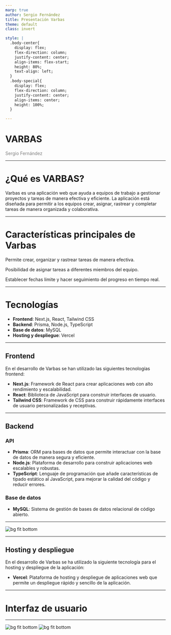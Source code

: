 ```yaml
---
marp: true
author: Sergio Fernández
title: Presentación Varbas
theme: default
class: invert

style: |
  .body-center{
    display: flex;
    flex-direction: column;
    justify-content: center;
    align-items: flex-start;
    height: 80%;
    text-align: left;
  }
  .body-special{
    display: flex;
    flex-direction: column;
    justify-content: center;
    align-items: center;
    height: 100%;
  }

---
```

<!-- backgroundColor: #202228 -->
<!-- color: #ffffff -->

# <!--fit--> VARBAS
<span style="color: grey">Sergio Fernández</span>

---
<!-- paginate: true -->

# ¿Qué es VARBAS?

<div class="body-center">
Varbas es una aplicación web que ayuda a equipos de trabajo a gestionar proyectos y tareas de manera efectiva y eficiente. La aplicación está diseñada para permitir a los equipos crear, asignar, rastrear y completar tareas de manera organizada y colaborativa.
</div>

---

# Características principales de Varbas

<div class="body-center">


Permite crear, organizar y rastrear tareas de manera efectiva.

Posibilidad de asignar tareas a diferentes miembros del equipo.

Establecer fechas límite y hacer seguimiento del progreso en tiempo real.

</div>

---
<!-- _class: lead -->

  # <!--fit-->  Tecnologías


  - **Frontend**: Next.js, React, Tailwind CSS
  - **Backend**: Prisma, Node.js, TypeScript
  - **Base de datos**: MySQL
  - **Hosting y despliegue**: Vercel


---



## Frontend
<div class="body-center">

En el desarrollo de Varbas se han utilizado las siguientes tecnologías frontend:

- **Next.js**: Framework de React para crear aplicaciones web con alto rendimiento y escalabilidad.
- **React**: Biblioteca de JavaScript para construir interfaces de usuario.
- **Tailwind CSS**: Framework de CSS para construir rápidamente interfaces de usuario personalizadas y receptivas.

</div>

---
## Backend

<div class="body-center">


### API

- **Prisma**: ORM para bases de datos que permite interactuar con la base de datos de manera segura y eficiente.
- **Node.js**: Plataforma de desarrollo para construir aplicaciones web escalables y robustas.
- **TypeScript**: Lenguaje de programación que añade características de tipado estático al JavaScript, para mejorar la calidad del código y reducir errores.

### Base de datos

- **MySQL**: Sistema de gestión de bases de datos relacional de código abierto.

</div>

---

![bg fit bottom](img/BD.png)


---

## Hosting y despliegue

<div class="body-center">

En el desarrollo de Varbas se ha utilizado la siguiente tecnología para el hosting y despliegue de la aplicación:

- **Vercel**: Plataforma de hosting y despliegue de aplicaciones web que permite un despliegue rápido y sencillo de la aplicación.

</div>


---
# <!--fit--> Interfaz de usuario

---

![bg fit bottom](img/side-bar-logged.png)
![bg fit bottom](img/side-bar-not-logged.png)